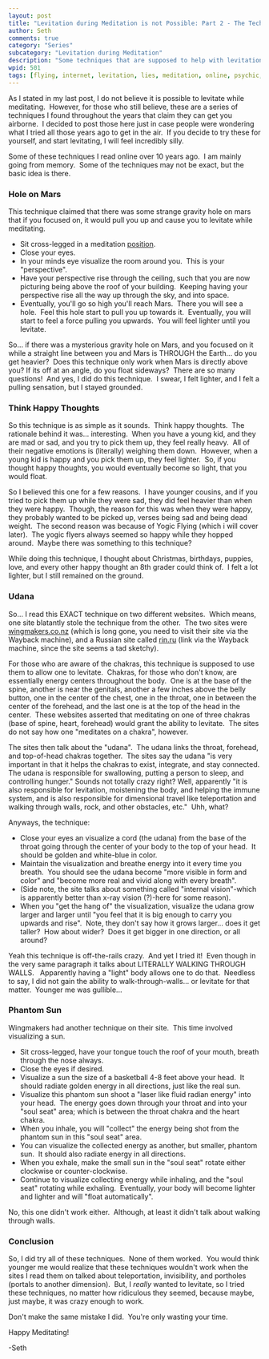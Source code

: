```yaml
---
layout: post
title: "Levitation during Meditation is not Possible: Part 2 - The Techniques"
author: Seth
comments: true
category: "Series"
subcategory: "Levitation during Meditation"
description: "Some techniques that are supposed to help with levitation that don't work."
wpid: 501
tags: [flying, internet, levitation, lies, meditation, online, psychic, series, skeptic, technique, telekinesis, yogic]
---
```


As I stated in my last post, I do not believe it is possible to levitate while meditating.  However, for those who still believe, these are a series of techniques I found throughout the years that claim they can get you airborne.  I decided to post those here just in case people were wondering what I tried all those years ago to get in the air.  If you decide to try these for yourself, and start levitating, I will feel incredibly silly.

Some of these techniques I read online over 10 years ago.  I am mainly going from memory.  Some of the techniques may not be exact, but the basic idea is there.

<!--more-->

### Hole on Mars

This technique claimed that there was some strange gravity hole on mars that if you focused on, it would pull you up and cause you to levitate while meditating.

* Sit cross-legged in a meditation [position](/posts/about-meditation/meditation-tips/meditation-postures/).
* Close your eyes.
* In your minds eye visualize the room around you.  This is your "perspective".
* Have your perspective rise through the ceiling, such that you are now picturing being above the roof of your building.  Keeping having your perspective rise all the way up through the sky, and into space.
* Eventually, you'll go so high you'll reach Mars.  There you will see a hole.  Feel this hole start to pull you up towards it.  Eventually, you will start to feel a force pulling you upwards.  You will feel lighter until you levitate.

So... if there was a mysterious gravity hole on Mars, and you focused on it while a straight line between you and Mars is THROUGH the Earth... do you get heavier?  Does this technique only work when Mars is directly above you? If its off at an angle, do you float sideways?  There are so many questions!  And yes, I did do this technique.  I swear, I felt lighter, and I felt a pulling sensation, but I stayed grounded.

### Think Happy Thoughts
So this technique is as simple as it sounds.  Think happy thoughts.  The rationale behind it was... interesting.  When you have a young kid, and they are mad or sad, and you try to pick them up, they feel really heavy.  All of their negative emotions is (literally) weighing them down.  However, when a young kid is happy and you pick them up, they feel lighter.  So, if you thought happy thoughts, you would eventually become so light, that you would float.

So I believed this one for a few reasons.  I have younger cousins, and if you tried to pick them up while they were sad, they did feel heavier than when they were happy.  Though, the reason for this was when they were happy, they probably wanted to be picked up, verses being sad and being dead weight.  The second reason was because of Yogic Flying (which i will cover later).  The yogic flyers always seemed so happy while they hopped around.  Maybe there was something to this technique?

While doing this technique, I thought about Christmas, birthdays, puppies, love, and every other happy thought an 8th grader could think of.  I felt a lot lighter, but I still remained on the ground.

### Udana

So... I read this EXACT technique on two different websites.  Which means, one site blatantly stole the technique from the other.  The two sites were [wingmakers.co.nz](https://web.archive.org/web/20030815080429/http://home.xtra.co.nz:80/hosts/Wingmakers/Levitation.html) (which is long gone, you need to visit their site via the Wayback machine), and a Russian site called [rin.ru](https://web.archive.org/web/20040120005347/http://istina.rin.ru/cgi-bin/eng/print.pl?sait=2&amp;id=512) (link via the Wayback machine, since the site seems a tad sketchy).

For those who are aware of the chakras, this technique is supposed to use them to allow one to levitate.  Chakras, for those who don't know, are essentially energy centers throughout the body.  One is at the base of the spine, another is near the genitals, another a few inches above the belly button, one in the center of the chest, one in the throat, one in between the center of the forehead, and the last one is at the top of the head in the center.  These websites asserted that meditating on one of three chakras (base of spine, heart, forehead) would grant the ability to levitate.  The sites do not say how one "meditates on a chakra", however.

The sites then talk about the "udana".  The udana links the throat, forehead, and top-of-head chakras together.  The sites say the udana "is very important in that it helps the chakras to exist, integrate, and stay connected. The udana is responsible for swallowing, putting a person to sleep, and controlling hunger." Sounds not totally crazy right? Well, apparently "it is also responsible for levitation, moistening the body, and helping the immune system, and is also responsible for dimensional travel like teleportation and walking through walls, rock, and other obstacles, etc."  Uhh, what?

Anyways, the technique:

* Close your eyes an visualize a cord (the udana) from the base of the throat going through the center of your body to the top of your head.  It should be golden and white-blue in color.
* Maintain the visualization and breathe energy into it every time you breath.  You should see the udana become "more visible in form and color" and "become more real and vivid along with every breath".
* (Side note, the site talks about something called "internal vision"-which is apparently better than x-ray vision (?)-here for some reason).
* When you "get the hang of" the visualization, visualize the udana grow larger and larger until "you feel that it is big enough to carry you upwards and rise".  Note, they don't say how it grows larger... does it get taller?  How about wider?  Does it get bigger in one direction, or all around?

Yeah this technique is off-the-rails crazy.  And yet I tried it!  Even though in the very same paragraph it talks about LITERALLY WALKING THROUGH WALLS.   Apparently having a "light" body allows one to do that.  Needless to say, I did not gain the ability to walk-through-walls... or levitate for that matter.  Younger me was gullible...

### Phantom Sun

Wingmakers had another technique on their site.  This time involved visualizing a sun.

 * Sit cross-legged, have your tongue touch the roof of your mouth, breath through the nose always.
 * Close the eyes if desired.
 * Visualize a sun the size of a basketball 4-8 feet above your head.  It should radiate golden energy in all directions, just like the real sun.
 * Visualize this phantom sun shoot a "laser like fluid radian energy" into your head.  The energy goes down through your throat and into your "soul seat" area; which is between the throat chakra and the heart chakra.
* When you inhale, you will "collect" the energy being shot from the phantom sun in this "soul seat" area.
* You can visualize the collected energy as another, but smaller, phantom sun.  It should also radiate energy in all directions.
* When you exhale, make the small sun in the "soul seat" rotate either clockwise or counter-clockwise.
* Continue to visualize collecting energy while inhaling, and the "soul seat" rotating while exhaling.  Eventually, your body will become lighter and lighter and will "float automatically".

No, this one didn't work either.  Although, at least it didn't talk about walking through walls.

### Conclusion

So, I did try all of these techniques.  None of them worked.  You would think younger me would realize that these techniques wouldn't work when the sites I read them on talked about teleportation, invisibility, and portholes (portals to another dimension).  But, I *really* wanted to levitate, so I tried these techniques, no matter how ridiculous they seemed, because maybe, just maybe, it was crazy enough to work.

Don't make the same mistake I did.  You're only wasting your time.

Happy Meditating!

-Seth
